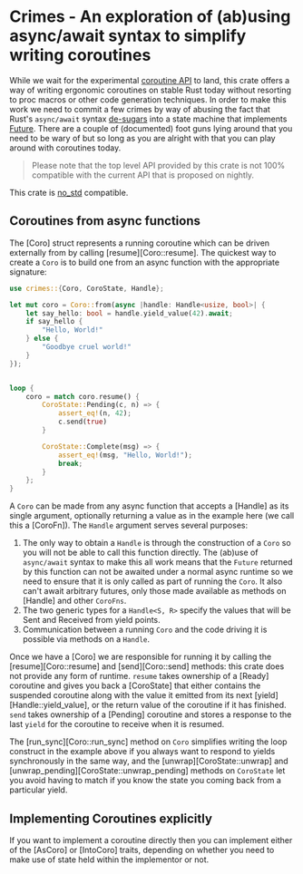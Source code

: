 # Crimes - An exploration of (ab)using async/await syntax to simplify writing coroutines

While we wait for the experimental [coroutine API][0] to land, this crate offers a way of writing
ergonomic coroutines on stable Rust today without resorting to proc macros or other code generation
techniques. In order to make this work we need to commit a few crimes by way of abusing the fact
that Rust's `async/await` syntax [de-sugars][1] into a state machine that implements [Future][2]. There
are a couple of (documented) foot guns lying around that you need to be wary of but so long as you
are alright with that you can play around with coroutines today.

> Please note that the top level API provided by this crate is not 100% compatible with the current
> API that is proposed on nightly. 

This crate is [no_std][3] compatible.


## Coroutines from async functions

The [Coro] struct represents a running coroutine which can be driven externally from by calling
[resume][Coro::resume]. The quickest way to create a `Coro` is to build one from an async function
with the appropriate signature:

```rust
use crimes::{Coro, CoroState, Handle};

let mut coro = Coro::from(async |handle: Handle<usize, bool>| {
    let say_hello: bool = handle.yield_value(42).await;
    if say_hello {
        "Hello, World!"
    } else {
        "Goodbye cruel world!"
    }
});


loop {
    coro = match coro.resume() {
        CoroState::Pending(c, n) => {
            assert_eq!(n, 42);
            c.send(true)
        }

        CoroState::Complete(msg) => {
            assert_eq!(msg, "Hello, World!");
            break;
        }
    };
}
```

A `Coro` can be made from any async function that accepts a [Handle] as its single argument, optionally
returning a value as in the example here (we call this a [CoroFn]). The `Handle` argument serves several
purposes:

  1. The only way to obtain a `Handle` is through the construction of a `Coro` so you will not be able
     to call this function directly. The (ab)use of `async/await` syntax to make this all work means
     that the `Future` returned by this function can not be awaited under a normal async runtime so we
     need to ensure that it is only called as part of running the `Coro`. It also can't await arbitrary
     futures, only those made available as methods on [Handle] and other `CoroFns`.
  2. The two generic types for a `Handle<S, R>` specify the values that will be Sent and Received from
     yield points.
  3. Communication between a running `Coro` and the code driving it is possible via methods on a `Handle`.

Once we have a [Coro] we are responsible for running it by calling the [resume][Coro::resume] and
[send][Coro::send] methods: this crate does not provide any form of runtime. `resume` takes ownership of
a [Ready] coroutine and gives you back a [CoroState] that either contains the suspended coroutine along with
the value it emitted from its next [yield][Handle::yield_value], or the return value of the coroutine if
it has finished. `send` takes ownership of a [Pending] coroutine and stores a response to the last `yield`
for the coroutine to receive when it is resumed.

The [run_sync][Coro::run_sync] method on `Coro` simplifies writing the loop construct in the example
above if you always want to respond to yields synchronously in the same way, and the [unwrap][CoroState::unwrap]
and [unwrap_pending][CoroState::unwrap_pending] methods on `CoroState` let you avoid having to match if
you know the state you coming back from a particular yield.

## Implementing Coroutines explicitly

If you want to implement a coroutine directly then you can implement either of the [AsCoro] or [IntoCoro]
traits, depending on whether you need to make use of state held within the implementor or not.

  [0]: https://doc.rust-lang.org/std/ops/trait.Coroutine.html
  [1]: https://doc.rust-lang.org/std/future/trait.IntoFuture.html#await-desugaring
  [2]: https://doc.rust-lang.org/std/future/trait.Future.html
  [3]: https://github.com/rust-lang/rfcs/blob/master/text/1184-stabilize-no_std.md
